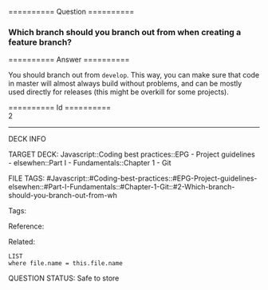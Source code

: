 ========== Question ==========  

### Which branch should you branch out from when creating a feature branch?  

========== Answer ==========  

You should branch out from `develop`. This way, you can make sure that code in master will almost always build without problems, and can be mostly used directly for releases (this might be overkill for some projects).

========== Id ==========  
2

---

DECK INFO

TARGET DECK: Javascript::Coding best practices::EPG - Project guidelines - elsewhen::Part I - Fundamentals::Chapter 1 - Git

FILE TAGS: #Javascript::#Coding-best-practices::#EPG-Project-guidelines-elsewhen::#Part-I-Fundamentals::#Chapter-1-Git::#2-Which-branch-should-you-branch-out-from-wh

Tags:

Reference:

Related:

```dataview
LIST
where file.name = this.file.name
```

QUESTION STATUS: Safe to store
